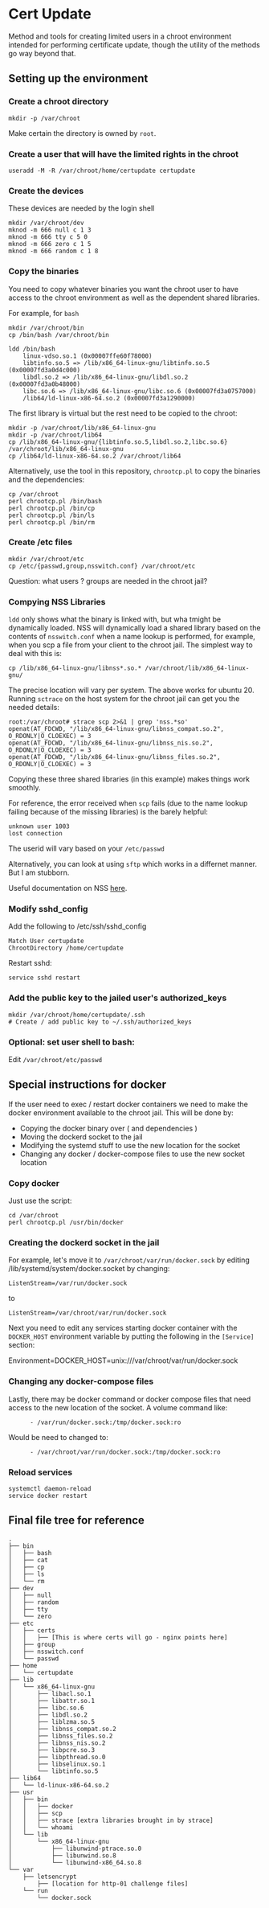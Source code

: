 # Cert Update

Method and tools for creating limited users in a chroot environment intended 
for performing certificate update, though the utility of the methods go way
beyond that.

## Setting up the environment

### Create a chroot directory

```
mkdir -p /var/chroot
```

Make certain the directory is owned by `root`.  

### Create a user that will have the limited rights in the chroot

```
useradd -M -R /var/chroot/home/certupdate certupdate
```

### Create the devices

These devices are needed by the login shell

```
mkdir /var/chroot/dev
mknod -m 666 null c 1 3
mknod -m 666 tty c 5 0
mknod -m 666 zero c 1 5
mknod -m 666 random c 1 8
```

### Copy the binaries 

You need to copy whatever binaries you want the chroot user to have access to the chroot environment as well as the dependent shared libraries.

For example, for `bash`

```
mkdir /var/chroot/bin
cp /bin/bash /var/chroot/bin

ldd /bin/bash
	linux-vdso.so.1 (0x00007ffe60f78000)
	libtinfo.so.5 => /lib/x86_64-linux-gnu/libtinfo.so.5 (0x00007fd3a0d4c000)
	libdl.so.2 => /lib/x86_64-linux-gnu/libdl.so.2 (0x00007fd3a0b48000)
	libc.so.6 => /lib/x86_64-linux-gnu/libc.so.6 (0x00007fd3a0757000)
	/lib64/ld-linux-x86-64.so.2 (0x00007fd3a1290000)
```

The first library is virtual but the rest need to be copied to the chroot:

```
mkdir -p /var/chroot/lib/x86_64-linux-gnu
mkdir -p /var/chroot/lib64
cp /lib/x86_64-linux-gnu/{libtinfo.so.5,libdl.so.2,libc.so.6} /var/chroot/lib/x86_64-linux-gnu
cp /lib64/ld-linux-x86-64.so.2 /var/chroot/lib64
```

Alternatively, use the tool in this repository, `chrootcp.pl` to copy the binaries and the dependencies:

```
cp /var/chroot
perl chrootcp.pl /bin/bash
perl chrootcp.pl /bin/cp
perl chrootcp.pl /bin/ls
perl chrootcp.pl /bin/rm
```

### Create /etc files

```
mkdir /var/chroot/etc
cp /etc/{passwd,group,nsswitch.conf} /var/chroot/etc
```

Question: what users ? groups are needed in the chroot jail?

### Compying NSS Libraries

`ldd` only shows what the binary is linked with, but wha tmight be dynamically loaded.
NSS will dynamically load a shared library based on the contents of `nsswitch.conf` when 
a name lookup is performed, for example, when you scp a file from your client to the
chroot jail. The simplest way to deal with this is:

```
cp /lib/x86_64-linux-gnu/libnss*.so.* /var/chroot/lib/x86_64-linux-gnu/
```

The precise location will vary per system.  The above works for ubuntu 20.  Running `sctrace`
on the host system for the chroot jail can get you the needed details:

```
root:/var/chroot# strace scp 2>&1 | grep 'nss.*so'
openat(AT_FDCWD, "/lib/x86_64-linux-gnu/libnss_compat.so.2", O_RDONLY|O_CLOEXEC) = 3
openat(AT_FDCWD, "/lib/x86_64-linux-gnu/libnss_nis.so.2", O_RDONLY|O_CLOEXEC) = 3
openat(AT_FDCWD, "/lib/x86_64-linux-gnu/libnss_files.so.2", O_RDONLY|O_CLOEXEC) = 3
```

Copying these three shared libraries (in this example) makes things work smoothly.

For reference, the error received when `scp` fails (due to the name lookup failing 
because of the missing libraries) is the barely helpful:

```
unknown user 1003
lost connection
```

The userid will vary based on your `/etc/passwd`

Alternatively, you can look at using `sftp` which works in a differnet manner.  But I am 
stubborn.

Useful documentation on NSS [here](https://www.gnu.org/software/libc/manual/html_node/Services-in-the-NSS-configuration.html).

### Modify sshd_config

Add the following to /etc/ssh/sshd_config

```
Match User certupdate
ChrootDirectory /home/certupdate
```

Restart sshd:

```
service sshd restart
```

### Add the public key to the jailed user's authorized_keys

```
mkdir /var/chroot/home/certupdate/.ssh
# Create / add public key to ~/.ssh/authorized_keys
```

### Optional: set user shell to bash:

Edit `/var/chroot/etc/passwd`

## Special instructions for docker

If the user need to exec / restart docker containers we need to make the docker environment available to the chroot jail.  This will be done by:

- Copying the docker binary over ( and dependencies )
- Moving the dockerd socket to the jail
- Modifying the systemd stuff to use the new location for the socket
- Changing any docker / docker-compose files to use the new socket location

### Copy docker

Just use the script:

```
cd /var/chroot
perl chrootcp.pl /usr/bin/docker
```

### Creating the dockerd socket in the jail

For example, let's move it to `/var/chroot/var/run/docker.sock` by editing /lib/systemd/system/docker.socket by changing:

```
ListenStream=/var/run/docker.sock
```

to 

```
ListenStream=/var/chroot/var/run/docker.sock
```

Next you need to edit any services starting docker container with the `DOCKER_HOST` environment variable by putting the following in the `[Service]` section:

Environment=DOCKER_HOST=unix:///var/chroot/var/run/docker.sock

### Changing any docker-compose files

Lastly, there may be docker command or docker compose files that need access to the new location of the socket. A volume command like:


```
      - /var/run/docker.sock:/tmp/docker.sock:ro
```
 
Would be need to changed to:

```
      - /var/chroot/var/run/docker.sock:/tmp/docker.sock:ro
```


### Reload services

```
systemctl daemon-reload
service docker restart
```

## Final file tree for reference

```
.
├── bin
│   ├── bash
│   ├── cat
│   ├── cp
│   ├── ls
│   └── rm
├── dev
│   ├── null
│   ├── random
│   ├── tty
│   └── zero
├── etc
│   ├── certs
│   │   ├── [This is where certs will go - nginx points here]
│   ├── group
│   ├── nsswitch.conf
│   └── passwd
├── home
│   └── certupdate
├── lib
│   └── x86_64-linux-gnu
│       ├── libacl.so.1
│       ├── libattr.so.1
│       ├── libc.so.6
│       ├── libdl.so.2
│       ├── liblzma.so.5
│       ├── libnss_compat.so.2
│       ├── libnss_files.so.2
│       ├── libnss_nis.so.2
│       ├── libpcre.so.3
│       ├── libpthread.so.0
│       ├── libselinux.so.1
│       └── libtinfo.so.5
├── lib64
│   └── ld-linux-x86-64.so.2
├── usr
│   ├── bin
│   │   ├── docker
│   │   ├── scp
│   │   ├── strace [extra libraries brought in by strace]
│   │   └── whoami
│   └── lib
│       └── x86_64-linux-gnu
│           ├── libunwind-ptrace.so.0
│           ├── libunwind.so.8
│           └── libunwind-x86_64.so.8
└── var
    ├── letsencrypt 
        ├── [location for http-01 challenge files]
    └── run
        └── docker.sock
```

